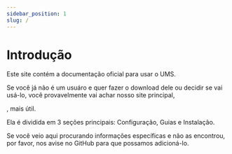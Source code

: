 ```yaml
---
sidebar_position: 1
slug: /
---
```


# Introdução

Este site contém a documentação oficial para usar o UMS.

Se você já não é um usuáro e quer fazer o download dele ou decidir se vai usá-lo, você provavelmente vai achar nosso site principal,

, mais útil.</p> 

Ela é dividida em 3 seções principais: Configuração, Guias e Instalação.

Se você veio aqui procurando informações específicas e não as encontrou, por favor, nos avise no GitHub para que possamos adicioná-lo.
